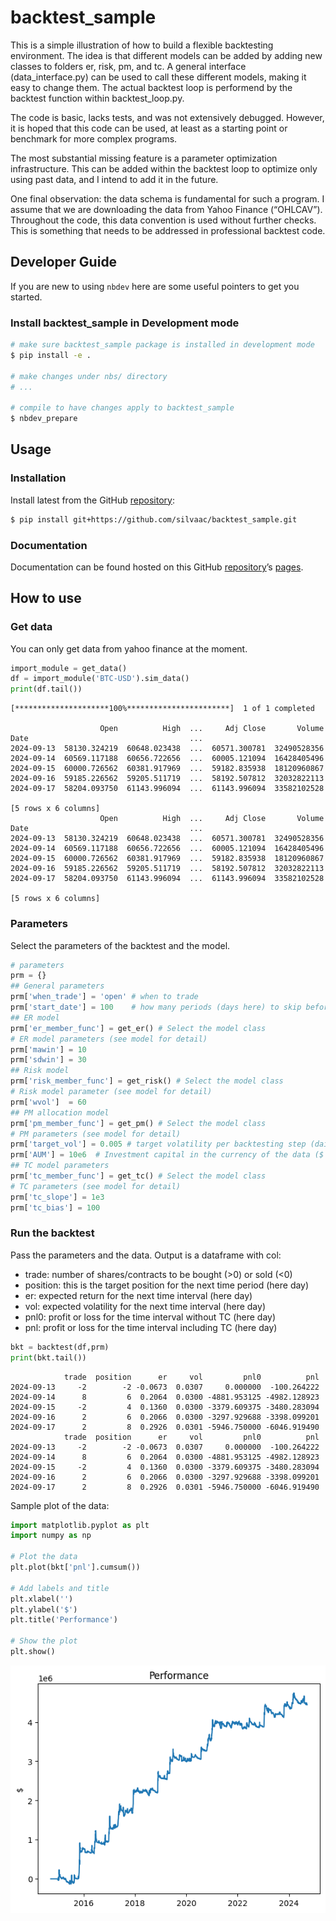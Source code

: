 # backtest_sample

<!-- WARNING: THIS FILE WAS AUTOGENERATED! DO NOT EDIT! -->

This is a simple illustration of how to build a flexible backtesting
environment. The idea is that different models can be added by adding
new classes to folders er, risk, pm, and tc. A general interface
(data_interface.py) can be used to call these different models, making
it easy to change them. The actual backtest loop is performend by the
backtest function within backtest_loop.py.

The code is basic, lacks tests, and was not extensively debugged.
However, it is hoped that this code can be used, at least as a starting
point or benchmark for more complex programs.

The most substantial missing feature is a parameter optimization
infrastructure. This can be added within the backtest loop to optimize
only using past data, and I intend to add it in the future.

One final observation: the data schema is fundamental for such a
program. I assume that we are downloading the data from Yahoo Finance
(“OHLCAV”). Throughout the code, this data convention is used without
further checks. This is something that needs to be addressed in
professional backtest code.

## Developer Guide

If you are new to using `nbdev` here are some useful pointers to get you
started.

### Install backtest_sample in Development mode

``` sh
# make sure backtest_sample package is installed in development mode
$ pip install -e .

# make changes under nbs/ directory
# ...

# compile to have changes apply to backtest_sample
$ nbdev_prepare
```

## Usage

### Installation

Install latest from the GitHub
[repository](https://github.com/silvaac/backtest_sample):

``` sh
$ pip install git+https://github.com/silvaac/backtest_sample.git
```

### Documentation

Documentation can be found hosted on this GitHub
[repository](https://github.com/silvaac/backtest_sample)’s
[pages](https://www.idatafactory.com/backtest_sample/).

## How to use

### Get data

You can only get data from yahoo finance at the moment.

``` python
import_module = get_data()
df = import_module('BTC-USD').sim_data()
print(df.tail())
```

    [*********************100%***********************]  1 of 1 completed

                        Open          High  ...     Adj Close       Volume
    Date                                    ...                           
    2024-09-13  58130.324219  60648.023438  ...  60571.300781  32490528356
    2024-09-14  60569.117188  60656.722656  ...  60005.121094  16428405496
    2024-09-15  60000.726562  60381.917969  ...  59182.835938  18120960867
    2024-09-16  59185.226562  59205.511719  ...  58192.507812  32032822113
    2024-09-17  58204.093750  61143.996094  ...  61143.996094  33582102528

    [5 rows x 6 columns]
                        Open          High  ...     Adj Close       Volume
    Date                                    ...                           
    2024-09-13  58130.324219  60648.023438  ...  60571.300781  32490528356
    2024-09-14  60569.117188  60656.722656  ...  60005.121094  16428405496
    2024-09-15  60000.726562  60381.917969  ...  59182.835938  18120960867
    2024-09-16  59185.226562  59205.511719  ...  58192.507812  32032822113
    2024-09-17  58204.093750  61143.996094  ...  61143.996094  33582102528

    [5 rows x 6 columns]

### Parameters

Select the parameters of the backtest and the model.

``` python
# parameters
prm = {}
## General parameters
prm['when_trade'] = 'open' # when to trade
prm['start_date'] = 100    # how many periods (days here) to skip before trading
## ER model
prm['er_member_func'] = get_er() # Select the model class
# ER model parameters (see model for detail)
prm['mawin'] = 10
prm['sdwin'] = 30
## Risk model
prm['risk_member_func'] = get_risk() # Select the model class
# Risk model parameter (see model for detail)
prm['wvol']  = 60
## PM allocation model
prm['pm_member_func'] = get_pm() # Select the model class
# PM parameters (see model for detail)
prm['target_vol'] = 0.005 # target volatility per backtesting step (daily here)
prm['AUM'] = 10e6  # Investment capital in the currency of the data ($ here)
## TC model parameters
prm['tc_member_func'] = get_tc() # Select the model class
# TC parameters (see model for detail)
prm['tc_slope'] = 1e3
prm['tc_bias'] = 100
```

### Run the backtest

Pass the parameters and the data. Output is a dataframe with col:

- trade: number of shares/contracts to be bought (\>0) or sold (\<0)
- position: this is the target position for the next time period (here
  day)
- er: expected return for the next time interval (here day)
- vol: expected volatility for the next time interval (here day)
- pnl0: profit or loss for the time interval without TC (here day)
- pnl: profit or loss for the time interval including TC (here day)

``` python
bkt = backtest(df,prm)
print(bkt.tail())
```

                trade  position      er     vol         pnl0          pnl
    2024-09-13     -2        -2 -0.0673  0.0307     0.000000  -100.264222
    2024-09-14      8         6  0.2064  0.0300 -4881.953125 -4982.128923
    2024-09-15     -2         4  0.1360  0.0300 -3379.609375 -3480.283094
    2024-09-16      2         6  0.2066  0.0300 -3297.929688 -3398.099201
    2024-09-17      2         8  0.2926  0.0301 -5946.750000 -6046.919490
                trade  position      er     vol         pnl0          pnl
    2024-09-13     -2        -2 -0.0673  0.0307     0.000000  -100.264222
    2024-09-14      8         6  0.2064  0.0300 -4881.953125 -4982.128923
    2024-09-15     -2         4  0.1360  0.0300 -3379.609375 -3480.283094
    2024-09-16      2         6  0.2066  0.0300 -3297.929688 -3398.099201
    2024-09-17      2         8  0.2926  0.0301 -5946.750000 -6046.919490

Sample plot of the data:

``` python
import matplotlib.pyplot as plt
import numpy as np

# Plot the data
plt.plot(bkt['pnl'].cumsum())

# Add labels and title
plt.xlabel('')
plt.ylabel('$')
plt.title('Performance')

# Show the plot
plt.show()
```

![](index_files/figure-commonmark/cell-5-output-1.png)
